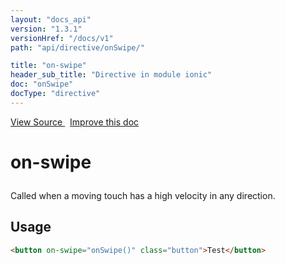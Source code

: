 ```yaml
---
layout: "docs_api"
version: "1.3.1"
versionHref: "/docs/v1"
path: "api/directive/onSwipe/"

title: "on-swipe"
header_sub_title: "Directive in module ionic"
doc: "onSwipe"
docType: "directive"
---
```


<div class="improve-docs">
<a href='http://github.com/driftyco/ionic/tree/1.x/js/angular/directive/gesture.js#L201'>
View Source
</a>
&nbsp;
<a href='http://github.com/driftyco/ionic/edit/1.x/js/angular/directive/gesture.js#L201'>
Improve this doc
</a>
</div>




<h1 class="api-title">

on-swipe



</h1>





Called when a moving touch has a high velocity in any direction.









<h2 id="usage">Usage</h2>

```html
<button on-swipe="onSwipe()" class="button">Test</button>
```










